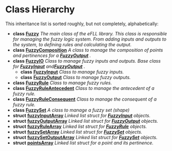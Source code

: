 
# Class Hierarchy

This inheritance list is sorted roughly, but not completely, alphabetically:


* **class** [**Fuzzy**](class_fuzzy.md) _The main class of the eFLL library. This class is responsible for managing the fuzzy logic system. From adding inputs and outputs to the system, to defining rules and calculating the output._ 
* **class** [**FuzzyComposition**](class_fuzzy_composition.md) _A class to manage the composition of points and pertinences for a_ [_**FuzzyOutput**_](class_fuzzy_output.md) _._
* **class** [**FuzzyIO**](class_fuzzy_i_o.md) _Class to manage fuzzy inputs and outputs. Base class for_ [_**FuzzyInput**_](class_fuzzy_input.md) _and_[_**FuzzyOutput**_](class_fuzzy_output.md) _._    
    * **class** [**FuzzyInput**](class_fuzzy_input.md) _Class to manage fuzzy inputs._ 
    * **class** [**FuzzyOutput**](class_fuzzy_output.md) _Class to manage fuzzy outputs._ 
* **class** [**FuzzyRule**](class_fuzzy_rule.md) _Class to manage fuzzy rules._ 
* **class** [**FuzzyRuleAntecedent**](class_fuzzy_rule_antecedent.md) _Class to manage the antecedent of a fuzzy rule._ 
* **class** [**FuzzyRuleConsequent**](class_fuzzy_rule_consequent.md) _Class to manage the consequent of a fuzzy rule._ 
* **class** [**FuzzySet**](class_fuzzy_set.md) _A class to manage a fuzzy set (shape)_ 
* **struct** [**fuzzyInputArray**](structfuzzy_input_array.md) _Linked list struct for_ [_**FuzzyInput**_](class_fuzzy_input.md) _objects._
* **struct** [**fuzzyOutputArray**](structfuzzy_output_array.md) _Linked list struct for_ [_**FuzzyOutput**_](class_fuzzy_output.md) _objects._
* **struct** [**fuzzyRuleArray**](structfuzzy_rule_array.md) _Linked list struct for_ [_**FuzzyRule**_](class_fuzzy_rule.md) _objects._
* **struct** [**fuzzySetArray**](structfuzzy_set_array.md) _Linked list struct for_ [_**FuzzySet**_](class_fuzzy_set.md) _objects._
* **struct** [**fuzzySetOutputArray**](structfuzzy_set_output_array.md) _Linked list struct for_ [_**FuzzySet**_](class_fuzzy_set.md) _objects._
* **struct** [**pointsArray**](structpoints_array.md) _Linked list struct for a point and its pertinence._ 

